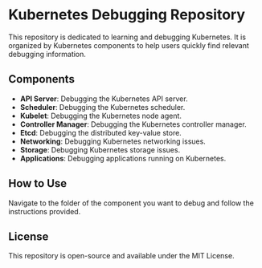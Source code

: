 # Kubernetes Debugging Repository

This repository is dedicated to learning and debugging Kubernetes. It is organized by Kubernetes components to help users quickly find relevant debugging information.

## Components

- **API Server**: Debugging the Kubernetes API server.
- **Scheduler**: Debugging the Kubernetes scheduler.
- **Kubelet**: Debugging the Kubernetes node agent.
- **Controller Manager**: Debugging the Kubernetes controller manager.
- **Etcd**: Debugging the distributed key-value store.
- **Networking**: Debugging Kubernetes networking issues.
- **Storage**: Debugging Kubernetes storage issues.
- **Applications**: Debugging applications running on Kubernetes.

## How to Use

Navigate to the folder of the component you want to debug and follow the instructions provided.

## License

This repository is open-source and available under the MIT License.